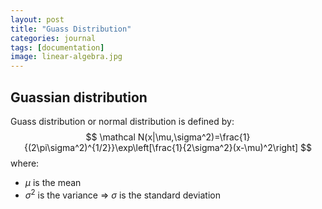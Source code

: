 ```yaml
---
layout: post
title: "Guass Distribution"
categories: journal
tags: [documentation]
image: linear-algebra.jpg
---
```

## Guassian distribution
Guass distribution or normal distribution is defined by:
$$
\mathcal N(x|\mu,\sigma^2)=\frac{1}{(2\pi\sigma^2)^{1/2}}\exp\left[\frac{1}{2\sigma^2}(x-\mu)^2\right]
$$
where:
* $\mu$ is the mean
* $\sigma^2$ is the variance => $\sigma$ is the standard deviation

<!--stackedit_data:
eyJoaXN0b3J5IjpbMTkwMjkwNzMwOV19
-->